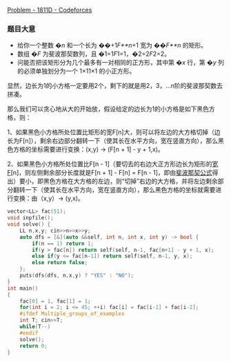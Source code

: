 [Problem - 1811D - Codeforces](https://codeforces.com/problemset/problem/1811/D)

### 题目大意

- 给你一个整数 �*n* 和一个长为 ��+1*F**n*+1 宽为 ��*F**n* 的矩形。
- 数组 �*F* 为斐波那契数列，且 �1=1*F*1=1，�2=2*F*2=2。
- 问能否把该矩形分为几个最多有一对相同的正方形，其中第 �*x* 行，第 �*y* 列的必须单独划分为一个 1×11×1 的小正方形。

显然，边长为1的小方格一定要用2个，剩下的就是用2，3，...n阶的斐波那契数去拼凑。

那么我们可以贪心地从大的开始放，假设给定的边长为1的小方格是如下黑色方格，则：

1、如果黑色小方格所处位置比矩形的宽F[n]大，则可以将左边的大方格切掉（边长为F[n]），剩余右边部分翻转一下（使其长在水平方向，宽在竖直方向），那么黑色方格的坐标需要进行变换：(x,y) -> (F[n + 1] - y + 1,x)。

2、如果黑色小方格所处位置比F[n - 1]（要切去的右边大正方形边长为矩形的[宽F](https://www.zhihu.com/search?q=宽F&search_source=Entity&hybrid_search_source=Entity&hybrid_search_extra={"sourceType"%3A"article"%2C"sourceId"%3A"619641668"})[n]，则左侧剩余部分长度就是F[n + 1] - F[n] = F[n - 1]，即由[斐波那契公式](https://www.zhihu.com/search?q=斐波那契公式&search_source=Entity&hybrid_search_source=Entity&hybrid_search_extra={"sourceType"%3A"article"%2C"sourceId"%3A"619641668"})得出）要小，即黑色方格在大方格的左边，则“切掉”右边的大方格，并将左边剩余部分翻转一下（使其长在水平方向，宽在竖直方向），那么黑色方格的坐标就需要进行变换：由（x,y）-> (y,x)。

```cpp
vector<LL> fac(51);
void inpfile();
void solve() {
    LL n,x,y; cin>>n>>x>>y;
    auto dfs = [&](auto &&self, int n, int x, int y) -> bool {
        if(n == 1) return 1;
        if(y > fac[n]) return self(self, n-1, fac[n+1] - y + 1, x);
        else if(y <= fac[n-1]) return self(self, n-1, y, x);
        else return false;
    };
    puts(dfs(dfs, n,x,y) ? "YES" : "NO");
}
int main()
{
    fac[0] = 1, fac[1] = 1;
    for(int i = 2; i <= 45; ++i) fac[i] = fac[i-1] + fac[i-2];
    #ifdef Multiple_groups_of_examples
    int T; cin>>T;
    while(T--)
    #endif
    solve();
    return 0;
}
```

